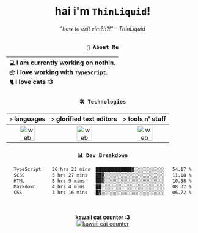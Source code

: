 <div align="center">
  
  # hai i'm `ThinLiquid`!
  ###### "how to exit vim?!!?!" – ThinLiquid
  
  ### `👤 About Me`

  | `💻`  I am currently working on **nothin**.<br/>`📦`  I love working with `TypeScript`.</br>`🐈`  I love cats :3 |
  |:---|

  
  ### `🛠️ Technologies`
  
  | `>` **languages**  | `>` **glorified text editors** | `>` **tools n' stuff** |
  |:------------------:|:------------------------------:|:----------------------:|
  | <img src="https://skillicons.dev/icons?i=ts,js,react" alt="web dev" height="40"/> | <img src="https://skillicons.dev/icons?i=vscode,neovim" alt="web dev" height="40"/> | <img src="https://skillicons.dev/icons?i=bash,git" alt="web dev" height="40"/> |
  
  ### `📊 Dev Breakdown`
  
  <!--START_SECTION:waka-->

```txt
TypeScript    26 hrs 23 mins  █████████████▓░░░░░░░░░░░   54.17 %
SCSS          5 hrs 27 mins   ██▓░░░░░░░░░░░░░░░░░░░░░░   11.18 %
HTML          5 hrs 9 mins    ██▓░░░░░░░░░░░░░░░░░░░░░░   10.58 %
Markdown      4 hrs 4 mins    ██░░░░░░░░░░░░░░░░░░░░░░░   08.37 %
CSS           3 hrs 16 mins   █▓░░░░░░░░░░░░░░░░░░░░░░░   06.72 %
```

<!--END_SECTION:waka-->
  
  <br/><br/>
  <b>kawaii cat counter :3</b><br/>
  [![kawaii cat counter](https://count.getloli.com/get/@ThinLiquid?theme=moebooru)](https://moe-counter.glitch.me)
</div>
